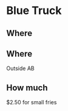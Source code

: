 # Blue Truck

## Where

## Where

Outside AB

## How much

$2.50 for small fries
<!--stackedit_data:
eyJoaXN0b3J5IjpbLTEzODg0NzI4ODMsLTEzMDQ5MTI1MjNdfQ
==
-->